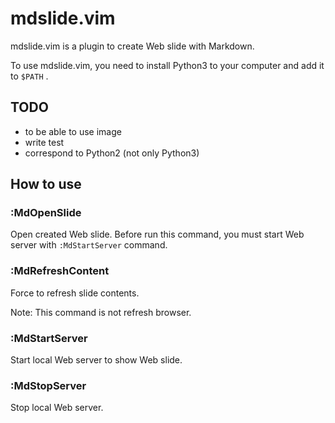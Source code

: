 # mdslide.vim

mdslide.vim is a plugin to create Web slide with Markdown.

To use mdslide.vim, you need to install Python3 to your computer and add it to `$PATH` .

## TODO

* to be able to use image
* write test
* correspond to Python2 (not only Python3)

## How to use

### :MdOpenSlide

Open created Web slide. Before run this command, you must start Web server with `:MdStartServer` command.

### :MdRefreshContent

Force to refresh slide contents.

Note: This command is not refresh browser.

### :MdStartServer

Start local Web server to show Web slide.

### :MdStopServer

Stop local Web server.
